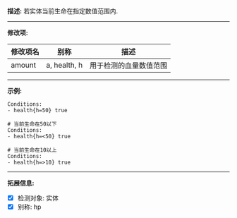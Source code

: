 **描述:** 若实体当前生命在指定数值范围内.

---

**修改项:**

| 修改项名  | 别称           | 描述                      |
| --------- | -------------- | ------------------------- |
| amount    | a, health, h       | 用于检测的血量数值范围 |

---

**示例:**

```
Conditions:
- health{h=50} true
```

```
# 当前生命在50以下
Conditions:
- health{h=<50} true
```

```
# 当前生命在10以上
Conditions:
- health{h=>10} true
```

---

**拓展信息:**

- [x] 检测对象: 实体
- [x] 别称: hp